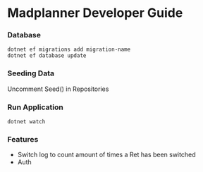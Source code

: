 # Madplanner Developer Guide

### Database 
    dotnet ef migrations add migration-name
    dotnet ef database update 

### Seeding Data
Uncomment Seed() in Repositories

### Run Application
    dotnet watch


### Features
 - Switch log to count amount of times a Ret has been switched
 - Auth
 